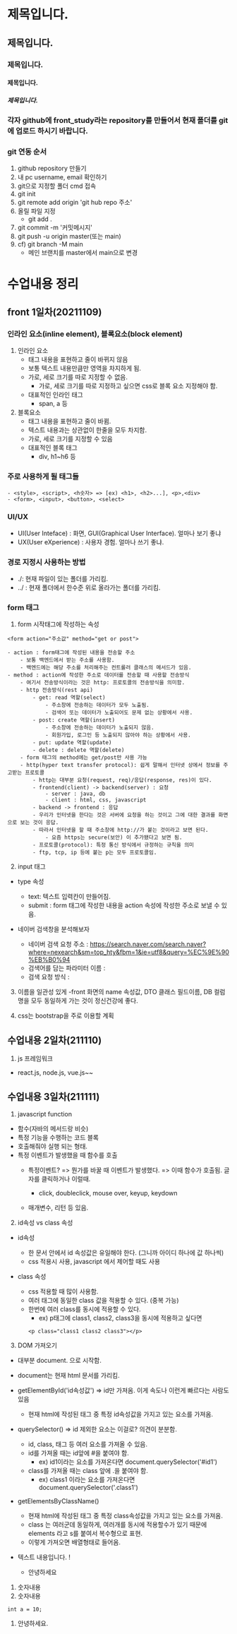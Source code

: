 # 제목입니다.
## 제목입니다.
### 제목입니다.
#### 제목입니다.
##### 제목입니다.
### 각자 github에 front_study라는 repository를 만들어서 현재 폴더를 git에 업로드 하시기 바랍니다.

### git 연동 순서
1. github
repository 만들기
2. 내 pc username, email 확인하기
3. git으로 지정할 폴더 cmd 접속
4. git init
5. git remote add origin 'git hub repo 주소' 
6. 올릴 파일 지정
    - git add .
7. git commit -m '커밋메시지'
8. git push -u origin master(또는 main)
9. cf) git branch -M main 
    - 메인 브랜치를 master에서 main으로 변경

# 수업내용 정리
## front 1일차(20211109)
### 인라인 요소(inline element), 블록요소(block element)
1. 인라인 요소
    - 태그 내용을 표현하고 줄이 바뀌지 않음
    - 보통 텍스트 내용만큼만 영역을 차지하게 됨.
    - 가로, 세로 크기를 따로 지정할 수 없음.
        - 가로, 세로 크기를 따로 지정하고 싶으면 css로 블록 요소 지정해야 함.
    - 대표적인 인라인 태그
         - span, a 등 
2. 블록요소 
    - 태그 내용을 표현하고 줄이 바뀜. 
    - 텍스트 내용과는 상관없이 한줄을 모두 차지함.
    - 가로, 세로 크기를 지정할 수 있음
    - 대표적인 블록 태그 
        - div, h1~h6 등 


### 주로 사용하게 될 태그들 
```
- <style>, <script>, <h숫자> => [ex) <h1>, <h2>...], <p>,<div>
- <form>, <input>, <button>, <select>
```

### UI/UX
- UI(User Inteface) : 화면, GUI(Graphical User Interface). 얼마나 보기 좋냐
- UX(User eXperience) : 사용자 경험. 얼마나 쓰기 좋냐.

### 경로 지정시 사용하는 방법 
- ./: 현재 파일이 있는 폴더를 가리킴.
- ../ : 현재 폴더에서 한수준 위로 올라가는 폴더를 가리킴.


### form 태그
1. form 시작태그에 작성하는 속성
```
<form action="주소값" method="get or post">
```
    - action : form태그에 작성된 내용을 전송할 주소
        - 보통 백엔드에서 받는 주소를 사용함.
        - 백엔드에는 해당 주소를 처리해주는 컨트롤러 클래스의 메서드가 있음.
    - method : action에 작성한 주소로 데이터를 전송할 때 사용할 전송방식
        - 여기서 전송방식이라는 것은 http: 프로토콜의 전송방식을 의미함.
        - http 전송방식(rest api)
            - get: read 역할(select)
                - 주소창에 전송하는 데이터가 모두 노출됨.
                - 검색어 또는 데이터가 노출되어도 문제 없는 상황에서 사용.
            - post: create 역할(insert)
                - 주소창에 전송하는 데이터가 노출되지 않음.
                - 회원가입, 로그인 등 노출되지 않아야 하는 상황에서 사용.
            - put: update 역할(update)
            - delete : delete 역할(delete)
        - form 태그의 method에는 get/post만 사용 가능
        - http(hyper text transfer protocol): 쉽게 말해서 인터넷 상에서 정보를 주고받는 프로토콜
            - http는 대부분 요청(request, req)/응답(response, res)이 있다.
            - frontend(client) -> backend(server) : 요청
                - server : java, db
                - client : html, css, javascript
            - backend -> frontend : 응답
            - 우리가 인터넷을 한다는 것은 서버에 요청을 하는 것이고 그에 대한 결과를 화면으로 보는 것이 응답.
            - 따라서 인터넷을 할 때 주소창에 http://가 붙는 것이라고 보면 된다.
                - 요즘 https는 secure(보안) 이 추가됐다고 보면 됨.
            - 프로토콜(protocol): 특정 통신 방식에서 규정하는 규칙을 의미
            - ftp, tcp, ip 등에 붙는 p는 모두 프로토콜임.

2. input 태그
- type 속성
    - text: 텍스트 입력칸이 만들어짐. 
    - submit : form 태그에 작성한 내용을 action 속성에 작성한 주소로 보낼 수 있음.

- 네이버 검색창을 분석해보자
    - 네이버 검색 요청 주소 : https://search.naver.com/search.naver?where=nexearch&sm=top_hty&fbm=1&ie=utf8&query=%EC%9E%90%EB%B0%94
    - 검색어를 담는 파라미터 이름 : 
    - 검색 요청 방식 : 

3. 이름을 일관성 있게
    -front 화면의 name 속성값, DTO 클래스 필드이름, DB 컬럼명을 모두 동일하게 가는 것이 정신건강에 좋다. 

4. css는 bootstrap을 주로 이용할 계획

## 수업내용 2일차(211110)
1. js 프레임워크
- react.js, node.js, vue.js~~


## 수업내용 3일차(211111)
1. javascript function
 - 함수(자바의 메서드랑 비슷)
 - 특정 기능을 수행하는 코드 블록
 - 호출해줘야 실행 되는 형태.
 - 특정 이벤트가 발생했을 때 함수를 호출 
     - 특정이벤트? => 뭔가를 바꿀 때 이벤트가 발생했다. => 이때 함수가 호출됨. 
                     글자를 클릭하거나 이럴때. 
         - click, doubleclick, mouse over, keyup, keydown

     - 매개변수, 리턴 등 있음. 


2. id속성 vs class 속성
 - id속성 
    - 한 문서 안에서 id 속성값은 유일해야 한다. (그니까 아이디 하나에 값 하나씩)
    - css 적용시 사용, javascript 에서 제어할 때도 사용 
    
 - class 속성
    - css 적용할 때 많이 사용함. 
    - 여러 태그에 동일한 class 값을 적용할 수 있다. (중복 가능)
    - 한번에 여러 class를 동시에 적용할 수 있다. 
        - ex) p태그에 class1, class2, class3을 동시에 적용하고 싶다면
        ``` 
        <p class="class1 class2 class3"></p>
        ```


3. DOM 가져오기
 - 대부분 document. 으로 시작함.
  - document는 현재 html 문서를 가리킴.
- getElementById('id속성값') => id만 가져옴. 이게 속도나 이런게 빠르다는 사람도 있음
  - 현재 html에 작성된 태그 중 특정 id속성값을 가지고 있는 요소를 가져옴.
- querySelector() => id 제외한 요소는 이걸로? 의견이 분분함. 
  - id, class, 태그 등 여러 요소를 가져올 수 있음. 
  - id를 가져올 때는 id앞에 #을 붙여야 함.
     - ex) id1이라는 요소를 가져온다면 document.querySelector('#id1')
  - class를 가져올 때는 class 앞에 .을 붙여야 함.
     - ex) class1 이라는 요소를 가져온다면 document.querySelector('.class1')
- getElementsByClassName()
  - 현재 html에 작성된 태그 중 특정 class속성값을 가지고 있는 요소를 가져옴.
  - class 는 여러군데 동일하게, 여러개를 동시에 적용할수가 있기 때문에 elements 라고 s를 붙여서 복수형으로 표현.
  - 이렇게 가져오면 배열형태로 들어옴.


- 텍스트 내용입니다. !
    - 안녕하세요 
1. 숫자내용
1. 숫자내용
```
int a = 10;
```
1. 안녕하세요.
